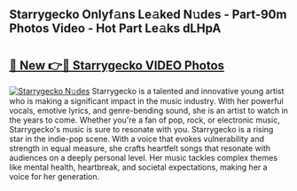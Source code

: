 ## Starrygecko Onlyf𝚊ns Le𝚊ked N𝚞des - Part-90m Photos Video - Hot Part Le𝚊ks dLHpA

# <h2><a href="http://ac39202.deff.icu/?id=Starrygecko">🔗 New 👉🔴 Starrygecko VIDEO Photos</a></h2>

[![Starrygecko N𝚞des](https://i.imgur.com/rIISA9y.gif)](http://ac39202.deff.icu/?id=Starrygecko)
Starrygecko is a talented and innovative young artist who is making a significant impact in the music industry. With her powerful vocals, emotive lyrics, and genre-bending sound, she is an artist to watch in the years to come. Whether you're a fan of pop, rock, or electronic music, Starrygecko's music is sure to resonate with you. Starrygecko is a rising star in the indie-pop scene. With a voice that evokes vulnerability and strength in equal measure, she crafts heartfelt songs that resonate with audiences on a deeply personal level. Her music tackles complex themes like mental health, heartbreak, and societal expectations, making her a voice for her generation.
